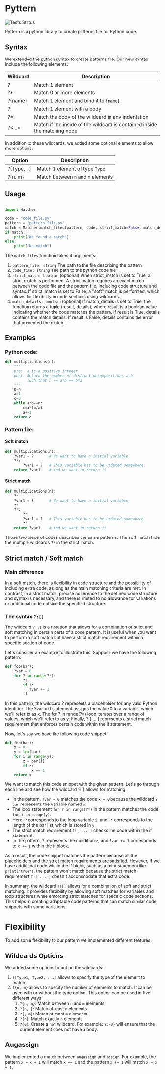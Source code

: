# Pyttern

![Tests Status](https://github.com/JulienLie/python-hole/actions/workflows/python-app.yml/badge.svg?event=push)

Pyttern is a python library to create patterns file for Python code.

## Syntax

We extended the python syntax to create patterns file. Our new syntax include the following elements:

| Wildcard          | Description                                                               |
|-------------------|---------------------------------------------------------------------------|
| ?                 | Match 1 element                                                           |
| ?*                | Match 0 or more elements                                                  |
| ?{name}           | Match 1 element and bind it to {``name``}                                 |
| ?:                | Match 1 element with a body                                               |
| ?*:               | Match the body of the wildcard in any indentation                         |
| ?<...>            | Match if the inside of the wildcard is contained inside the matching node |

In addition to these wildcards, we added some optional elements to allow more options:

| Option       | Description                            |
|--------------|----------------------------------------|
| ?[Type, ...] | Match 1 element of type ``Type``       |
| ?{n, m}      | Match between ``n`` and ``m`` elements |



## Usage

```python

import Matcher

code = "code_file.py"
pattern = "pattern_file.py"
match = Matcher.match_files(pattern, code, strict_match=False, match_details=False)
if match:
    print("We found a match")
else:
    print("No match")
```
The `match_files` function takes 4 arguments:
1. `pattern_file: string` The path to the file describing the pattern
2. `code_file: string` The path to the python code file
3. `strict_match: boolean` (optional) When strict_match is set to True, a strict match is performed. 
A strict match requires an exact match between the code file and the pattern file, including code structure and syntax. 
If strict_match is set to False, a "soft" match is performed, which allows for flexibility in code sections using wildcards.
4. `match_details: boolean` (optional) If match_details is set to True, the function returns a tuple (result, details), 
where result is a boolean value indicating whether the code matches the pattern. 
If result is True, details contains the match details. If result is False, details contains the error that prevented the match.


## Examples
### Python code:
```python
def multiplications(n):
    """
    pre:  n is a positive integer
    post: Return the number of distinct decompositions a,b 
          such that n == a*b == b*a
    """
    b=n
    a=1
    c=0
    while a*b==n:
        c=a*(b/a)
        a+=1
    return c
```
### Pattern file:
#### Soft match
```python
def multiplications(n):
    ?var1 = ?       # We want to have a initial variable
    ?*:
        ?var1 = ?   # This variable has to be updated somewhere
    return ?var1    # And we want to return it
```
#### Strict match
```python
def multiplications(n):
    ?*
    ?var1 = ?       # We want to have a initial variable
    ?*
    ?*:
        ?*
        ?var1 = ?   # This variable has to be updated somewhere
        ?*
    return ?var1    # And we want to return it
```

Those two piece of codes describes the same patterns. The soft match hide the multiple wildcards `?*` in the strict match.


## Strict match / Soft match
### Main difference
In a soft match, there is flexibility in code structure and the possibility of including extra code, 
as long as the main matching criteria are met. In contrast, in a strict match, precise adherence to the defined 
code structure and syntax is necessary, and there is limited to no allowance for variations or 
additional code outside the specified structure.

### The syntax `?:[]`
The wildcard `?![]` is a notation that allows for a combination of strict and soft matching in certain parts of a code pattern. It is useful when you want to perform a soft match but have a strict match requirement within a specific section of code.

Let's consider an example to illustrate this. Suppose we have the following pattern:

```python
def foo(bar):
    ?var = 0
    for ? in range(?*):
        ?![
        if ?:
           ?var += 1 
        !]
```
In this pattern, the wildcard ? represents a placeholder for any valid Python identifier. The ?var = 0 statement assigns the value 0 to a variable, which we'll refer to as x. The for ? in range(?*) loop iterates over a range of values, which we'll refer to as y. Finally, ?![ ... ] represents a strict match requirement that enforces certain code within the if statement.

Now, let's say we have the following code snippet:

```python
def foo(bar):
    x = 0
    y = len(bar)
    for i in range(y):
        z = bar[i]
        if z:
            x += 1
    return x
```
We want to match this code snippet with the given pattern. Let's go through each line and see how the wildcard ?![] allows for matching.

- In the pattern, `?var = 0` matches the code `x = 0` because the wildcard `?var` represents the variable named `x`.
- The loop statement `for ? in range(?*)` in the pattern matches the code `for i in range(y)`. 
- Here, `?` corresponds to the loop variable `i`, and `?*` corresponds to the length of the bar list, which is stored in `y`.
- The strict match requirement `?![ ... ]` checks the code within the if statement. 
- In the pattern, `?` represents the condition `z`, and `?var += 1` corresponds to `x += 1` within the if block.

As a result, the code snippet matches the pattern because all the placeholders and the strict match requirements are satisfied. 
However, if we have additional code within the if block, such as a print statement like `print("true")`, 
the pattern won't match because the strict match requirement `?![ ... ]` doesn't accommodate that extra code.

In summary, the wildcard `?![]` allows for a combination of soft and strict matching. 
It provides flexibility by allowing soft matches for variables and loop structures while enforcing strict matches for 
specific code sections. This helps in creating adaptable code patterns that can match similar code snippets with some variations.

# Flexibility
To add some flexibility to our pattern we implemented different features.

## Wildcards Options
We added some options to put on the wildcards:
1. `?[Type1, Type2, ...]` allows to specify the type of the element to match.
2. `?{n, m}` allows to specify the number of elements to match. It can be used with or without the type option.
This option can be used in five different ways:
    1. `?{n, m}`: Match between `n` and `m` elements
    2. `?{n, }`: Match at least `n` elements
    3. `?{, m}`: Match at most `m` elements
    4. `?{n}`: Match exactly `n` elements
    5. `?{0}`: Create a `not` wildcard. For example: `?:{0}` will ensure that the current element does not have a body.

## Augassign
We implemented a match between `augassign` and `assign`. For example, the pattern `x = x + 1` will match `x += 1` and the 
pattern `x += 1` will match `x = x + 1`.